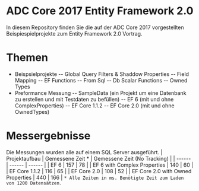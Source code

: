# ADC Core 2017 Entity Framework 2.0

In diesem Repository finden Sie die auf der ADC Core 2017 vorgestellten Beispiespielprojekte zum Entity Framework 2.0 Vortrag.

# Themen
 - Beispsielprojekte
 -- Global Query Filters & Shaddow Properties
 -- Field Mapping
 -- EF Functions
 -- From Sql
 -- Db Scalar Functions
 -- Owned Types
 - Preformance Messung
 -- SampleData (ein Projekt um eine Datenbank zu erstellen und mit Testdaten zu befüllen)
 -- EF 6 (mit und ohne ComplexProperties)
 -- EF Core 1.1.2 
 -- EF Core 2.0 (mit und ohne OwnedTypes)

# Messergebnisse
Die Messungen wurden alle auf einem SQL Server ausgeführt.
| Projektaufbau | Gemessene Zeit *  | Gemessene Zeit (No Tracking) |
| ------ | ------ | ------ |
| EF 6   |  157   |  78    |
| EF 6 with Complex Properties   | 140    | 60     |
| EF Core 1.1.2   | 116    | 65     |
| EF Core 2.0   | 108    | 52     |
| EF Core 2.0 with Owned Properties   | 440    | 166     |
``` * Alle Zeiten in ms. Benötigte Zeit zum Laden von 1200 Datensätzen. ```

